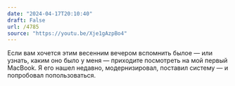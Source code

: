 ```yaml
---
date: "2024-04-17T20:10:40"
draft: False
url: /4785
source: "https://youtu.be/Xje1gAzpBo4"
---
```


Если вам хочется этим весенним вечером вспомнить былое — или узнать, каким оно было у меня — приходите посмотреть на мой первый MacBook. Я его нашел недавно, модернизировал, поставил систему — и попробовал попользоваться.
